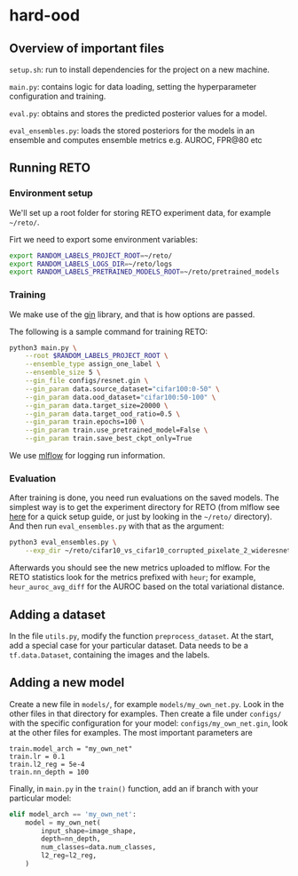 # hard-ood

## Overview of important files
`setup.sh`: run to install dependencies for the project on a new machine.

`main.py`: contains logic for data loading, setting the hyperparameter configuration and training.

`eval.py`: obtains and stores the predicted posterior values for a model.

`eval_ensembles.py`: loads the stored posteriors for the models in an ensemble and computes ensemble metrics e.g. AUROC, FPR@80 etc

## Running RETO

### Environment setup

We'll set up a root folder for storing RETO experiment data, for example `~/reto/`.

Firt we need to export some environment variables:

```bash
export RANDOM_LABELS_PROJECT_ROOT=~/reto/
export RANDOM_LABELS_LOGS_DIR=~/reto/logs
export RANDOM_LABELS_PRETRAINED_MODELS_ROOT=~/reto/pretrained_models
```

### Training

We make use of the [gin](https://github.com/google/gin-config) library,
and that is how options are passed.

The following is a sample command for training RETO:

```bash
python3 main.py \
    --root $RANDOM_LABELS_PROJECT_ROOT \
    --ensemble_type assign_one_label \
    --ensemble_size 5 \
    --gin_file configs/resnet.gin \
    --gin_param data.source_dataset="cifar100:0-50" \
    --gin_param data.ood_dataset="cifar100:50-100" \
    --gin_param data.target_size=20000 \
    --gin_param data.target_ood_ratio=0.5 \
    --gin_param train.epochs=100 \
    --gin_param train.use_pretrained_model=False \
    --gin_param train.save_best_ckpt_only=True
```

We use [mlflow](https://mlflow.org/) for logging run information.

### Evaluation

After training is done, you need run evaluations on the saved models.
The simplest way is to get the experiment directory for RETO (from mlflow see
[here](https://mlflow.org/docs/latest/quickstart.html) for a quick setup guide, or
just by looking in the `~/reto/` directory).
And then run `eval_ensembles.py` with that as the argument:

```bash
python3 eval_ensembles.py \
    --exp_dir ~/reto/cifar10_vs_cifar10_corrupted_pixelate_2_wideresnet_100ep_l2reg0.0005_depth28_lr0.1/assign_one_label/fa32685210274b78a7a6e6a29b8e05a6
```

Afterwards you should see the new metrics uploaded to mlflow. For the RETO
statistics look for the metrics prefixed with `heur`; for example,
`heur_auroc_avg_diff` for the AUROC based on the total variational distance.

## Adding a dataset

In the file `utils.py`, modify the function `preprocess_dataset`. At the start,
add a special case for your particular dataset.
Data needs to be a `tf.data.Dataset`, containing the images and the labels.


## Adding a new model

Create a new file in `models/`, for example `models/my_own_net.py`. Look in the
other files in that directory for examples.
Then create a file under `configs/` with the specific configuration for your
model: `configs/my_own_net.gin`, look at the other files for examples.
The most important parameters are
```
train.model_arch = "my_own_net"
train.lr = 0.1
train.l2_reg = 5e-4
train.nn_depth = 100
```

Finally, in `main.py` in the `train()` function, add an if branch with your
particular model:

```python
elif model_arch == 'my_own_net':
    model = my_own_net(
        input_shape=image_shape,
        depth=nn_depth,
        num_classes=data.num_classes,
        l2_reg=l2_reg,
    )
```
